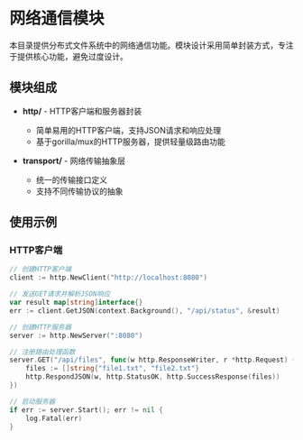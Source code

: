 # 网络通信模块

本目录提供分布式文件系统中的网络通信功能。模块设计采用简单封装方式，专注于提供核心功能，避免过度设计。

## 模块组成

- **http/** - HTTP客户端和服务器封装
  - 简单易用的HTTP客户端，支持JSON请求和响应处理
  - 基于gorilla/mux的HTTP服务器，提供轻量级路由功能
  
- **transport/** - 网络传输抽象层
  - 统一的传输接口定义
  - 支持不同传输协议的抽象

## 使用示例

### HTTP客户端

```go
// 创建HTTP客户端
client := http.NewClient("http://localhost:8080")

// 发送GET请求并解析JSON响应
var result map[string]interface{}
err := client.GetJSON(context.Background(), "/api/status", &result)

// 创建HTTP服务器
server := http.NewServer(":8080")

// 注册路由处理函数
server.GET("/api/files", func(w http.ResponseWriter, r *http.Request) {
    files := []string{"file1.txt", "file2.txt"}
    http.RespondJSON(w, http.StatusOK, http.SuccessResponse(files))
})

// 启动服务器
if err := server.Start(); err != nil {
    log.Fatal(err)
}